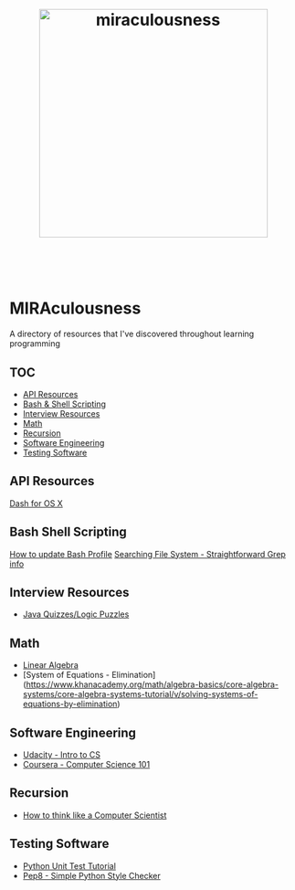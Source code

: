 <h1 align="center">
<br>
<img width="400" src="http://miramollar.com/media/logo.png" alt="miraculousness">
<br>
<br>
<br>
</h1>

# MIRAculousness
A directory of resources that I've discovered throughout learning programming

## TOC

- [API Resources](#api-resources)
- [Bash & Shell Scripting](#bash-shell-scripting)
- [Interview Resources](#interview-resources)
- [Math](#math)
- [Recursion](#recursion)
- [Software Engineering](#software-engineering)
- [Testing Software](#testing-software)

## API Resources
[Dash for OS X](https://kapeli.com/dash)

## Bash Shell Scripting
  [How to update Bash Profile](http://natelandau.com/my-mac-osx-bash_profile/)
  [Searching File System - Straightforward Grep info](http://www.macworld.com/article/1041504/jangeekfactor.html)

## Interview Resources

- [Java Quizzes/Logic Puzzles](http://www.indiabix.com/java-programming/questions-and-answers/)

## Math
- [Linear Algebra](https://dl.dropboxusercontent.com/u/28928849/Webpages/LinearAlgebraVideoLibraryTable.htm)
- [System of Equations - Elimination] (https://www.khanacademy.org/math/algebra-basics/core-algebra-systems/core-algebra-systems-tutorial/v/solving-systems-of-equations-by-elimination)

## Software Engineering

- [Udacity - Intro to CS](https://www.udacity.com/course/intro-to-computer-science--cs101)
- [Coursera - Computer Science 101](https://www.coursera.org/course/cs101)

## Recursion
- [How to think like a Computer Scientist](http://interactivepython.org/courselib/static/thinkcspy/Recursion/recursionsimple.html)

## Testing Software
 - [Python Unit Test Tutorial](https://github.com/cgoldberg/python-unittest-tutorial)
 - [Pep8 - Simple Python Style Checker](https://github.com/PyCQA/pep8)
